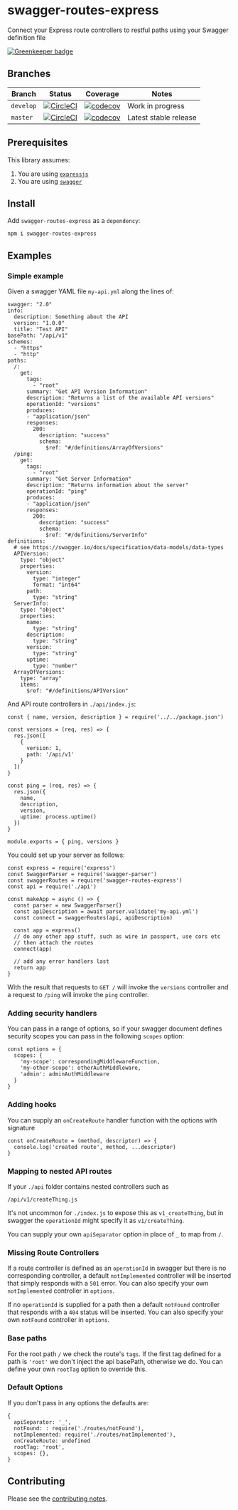 # swagger-routes-express

Connect your Express route controllers to restful paths using your Swagger definition file

[![Greenkeeper badge](https://badges.greenkeeper.io/davesag/swagger-routes-express.svg)](https://greenkeeper.io/)

## Branches

| Branch | Status | Coverage | Notes |
| ------ | ------ | -------- | - |
| `develop` | [![CircleCI](https://circleci.com/gh/davesag/swagger-routes-express/tree/develop.svg?style=svg)](https://circleci.com/gh/davesag/swagger-routes-express/tree/develop) | [![codecov](https://codecov.io/gh/davesag/swagger-routes-express/branch/develop/graph/badge.svg)](https://codecov.io/gh/davesag/swagger-routes-express) | Work in progress |
| `master` | [![CircleCI](https://circleci.com/gh/davesag/swagger-routes-express/tree/master.svg?style=svg)](https://circleci.com/gh/davesag/swagger-routes-express/tree/master) | [![codecov](https://codecov.io/gh/davesag/swagger-routes-express/branch/master/graph/badge.svg)](https://codecov.io/gh/davesag/swagger-routes-express) | Latest stable release |

## Prerequisites

This library assumes:

1. You are using [`expressjs`](http://www.expressjs.com)
2. You are using [`swagger`](http://swagger.io)

## Install

Add `swagger-routes-express` as a `dependency`:

    npm i swagger-routes-express

## Examples

### Simple example

Given a swagger YAML file `my-api.yml` along the lines of:

    swagger: "2.0"
    info:
      description: Something about the API
      version: "1.0.0"
      title: "Test API"
    basePath: "/api/v1"
    schemes:
      - "https"
      - "http"
    paths:
      /:
        get:
          tags:
            - "root"
          summary: "Get API Version Information"
          description: "Returns a list of the available API versions"
          operationId: "versions"
          produces:
          - "application/json"
          responses:
            200:
              description: "success"
              schema:
                $ref: "#/definitions/ArrayOfVersions"
      /ping:
        get:
          tags:
            - "root"
          summary: "Get Server Information"
          description: "Returns information about the server"
          operationId: "ping"
          produces:
          - "application/json"
          responses:
            200:
              description: "success"
              schema:
                $ref: "#/definitions/ServerInfo"
    definitions:
      # see https://swagger.io/docs/specification/data-models/data-types
      APIVersion:
        type: "object"
        properties:
          version:
            type: "integer"
            format: "int64"
          path:
            type: "string"
      ServerInfo:
        type: "object"
        properties:
          name:
            type: "string"
          description:
            type: "string"
          version:
            type: "string"
          uptime:
            type: "number"
      ArrayOfVersions:
        type: "array"
        items:
          $ref: "#/definitions/APIVersion"

And API route controllers in `./api/index.js`:

    const { name, version, description } = require('../../package.json')

    const versions = (req, res) => {
      res.json([
        {
          version: 1,
          path: '/api/v1'
        }
      ])
    }

    const ping = (req, res) => {
      res.json({
        name,
        description,
        version,
        uptime: process.uptime()
      })
    }

    module.exports = { ping, versions }

You could set up your server as follows:

    const express = require('express')
    const SwaggerParser = require('swagger-parser')
    const swaggerRoutes = require('swagger-routes-express')
    const api = require('./api')

    const makeApp = async () => {
      const parser = new SwaggerParser()
      const apiDescription = await parser.validate('my-api.yml')
      const connect = swaggerRoutes(api, apiDescription)

      const app = express()
      // do any other app stuff, such as wire in passport, use cors etc
      // then attach the routes
      connect(app)

      // add any error handlers last
      return app
    }

With the result that requests to `GET /` will invoke the `versions` controller and a request to `/ping` will invoke the `ping` controller.

### Adding security handlers

You can pass in a range of options, so if your swagger document defines security scopes you can pass in the following `scopes` option:

    const options = {
      scopes: {
        'my-scope': correspondingMiddlewareFunction,
        'my-other-scope': otherAuthMiddleware,
        'admin': adminAuthMiddleware
      }
    }

### Adding hooks

You can supply an `onCreateRoute` handler function with the options with signature

    const onCreateRoute = (method, descriptor) => {
      console.log('created route', method, ...descriptor)
    }

### Mapping to nested API routes

If your `./api` folder contains nested controllers such as

    /api/v1/createThing.js

It's not uncommon for `./index.js` to expose this as `v1_createThing`, but in swagger the `operationId` might specify it as `v1/createThing`.

You can supply your own `apiSeparator` option in place of `_` to map from `/`.

### Missing Route Controllers

If a route controller is defined as an `operationId` in swagger but there is no corresponding controller, a default `notImplemented` controller will be inserted that simply responds with a `501` error. You can also specify your own `notImplemented` controller in `options`.

If no `operationId` is supplied for a path then a default `notFound` controller that responds with a `404` status will be inserted. You can also specify your own `notFound` controller in `options`.

### Base paths

For the root path `/` we check the route's `tags`.  If the first tag defined for a path is `'root'` we don't inject the api basePath, otherwise we do.  You can define your own `rootTag` option to override this.

### Default Options

If you don't pass in any options the defaults are:

```
{
  apiSeparator: '_',
  notFound: : require('./routes/notFound'),
  notImplemented: require('./routes/notImplemented'),
  onCreateRoute: undefined
  rootTag: 'root',
  scopes: {},
}
```

## Contributing

Please see the [contributing notes](CONTRIBUTING.md).
